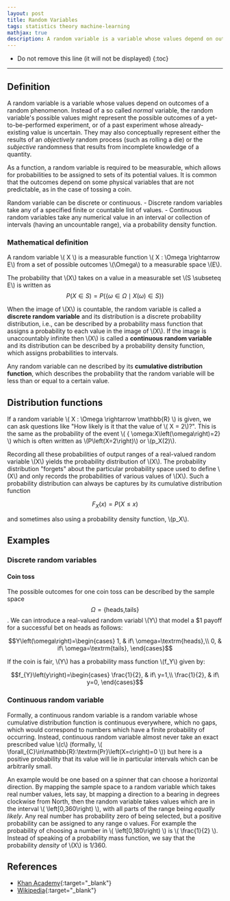 ```yaml
---
layout: post
title: Random Variables
tags: statistics theory machine-learning
mathjax: true
description: A random variable is a variable whose values depend on outcomes of a random phenomenon. Instead of a so called _normal_ variable, the random variable's possible values might represent the possible outcomes of a yet-to-be-performed experiment, or of a past experiment whose already-existing value is uncertain.
---
```


* Do not remove this line (it will not be displayed)
{:toc}

---

## Definition

A random variable is a variable whose values depend on outcomes of a random phenomenon. Instead of a so called _normal_ variable, the random variable's possible values might represent the possible outcomes of a yet-to-be-performed experiment, or of a past experiment whose already-existing value is uncertain. They may also conceptually represent either the results of an _objectively_ random process (such as rolling a die) or the _subjective_ randomness that results from incomplete knowledge of a quantity.

As a function, a random variable is required to be measurable, which allows for probabilities to be assigned to sets of its potential values. It is common that the outcomes depend on some physical variables that are not predictable, as in the case of tossing a coin.

Random variable can be discrete or continuous.
    - Discrete random variables take any of a specified finite or countable list of values. 
    - Continuous random variables take any numerical value in an interval or collection of intervals (having an uncountable range), via a probability density function.

### Mathematical definition

A random variable \\( X \\) is a measurable function \\( X : \Omega \rightarrow E\\) from a set of possible outcomes \\(\Omega\\) to a measurable space \\(E\\).

The probability that \\(X\\) takes on a value in a measurable set \\(S \subseteq E\\) is written as $$P\left(X\in S\right)=P\left(\left\{ \omega\in\Omega\mid X\left(\omega\right)\in S\right\} \right)$$

When the image of \\(X\\) is countable, the random variable is called a **discrete random variable** and its distribution is a discrete probability distribution, i.e., can be described by a probability mass function that assigns a probability to each value in the image of \\(X\\). If the image is unaccountably infinite then \\(X\\) is called a **continuous random variable** and its distribution can be described by a probability density function, which assigns probabilities to intervals.

Any random variable can ne described by its **cumulative distribution function**, which describes the probability that the random variable will be less than or equal to a certain value.

## Distribution functions

If a random variable \\( X : \Omega \rightarrow \mathbb{R} \\) is given, we can ask questions like "How likely is it that the value of \\( X = 2\\)?". This is the same as the probability of the event \\( \{ \omega:X\left(\omega\right)=2\} \\) which is often written as \\(P\left(X=2\right)\\) or \\(p_X(2)\\).

Recording all these probabilities of output ranges of a real-valued random variable \\(X\\) yields the probability distribution of \\(X\\). The probability distribution "forgets" about the particular probability space used to define \\(X\\) and only records the probabilities of various values of \\(X\\). Such a probability distribution can always be captures by its cumulative distribution function

$$ F_{X}\left(x\right)=P\left(X\leq x\right) $$

and sometimes also using a probability density function, \\(p_X\\). 


## Examples

### Discrete random variables

#### Coin toss

The possible outcomes for one coin toss can be described by the sample space $$\Omega=\left\{ \textrm{heads,tails}\right\}$$. We can introduce a real-valued random variabl \\(Y\\) that model a $1 payoff for a successful bet on heads as follows:

$$Y\left(\omega\right)=\begin{cases}
1, & if\ \omega=\textrm{heads},\\
0, & if\ \omega=\textrm{tails},
\end{cases}$$

If the coin is fair, \\(Y\\) has a probability mass function \\(f_Y\\) given by:

$$f_{Y}\left(y\right)=\begin{cases}
\frac{1}{2}, & if\ y=1,\\
\frac{1}{2}, & if\ y=0,
\end{cases}$$

### Continuous random variable

Formally, a continuous random variable is a random variable whose cumulative distribution function is continuous everywhere, which no gaps, which would correspond to numbers which have a finite probability of occurring. Instead, continuous random variable almost never take an exact prescribed value \\(c\\) (formally, \\( \forall_{C}\in\mathbb{R}:\textrm{Pr}\left(X=c\right)=0 \\)) but here is a positive probability that its value will lie in particular intervals which can be arbitrarily small.

An example would be one based on a spinner that can choose a horizontal direction. By mapping the sample space to a random variable which takes real number values, lets say, bt mapping a direction to a bearing in degrees clockwise from North, then the random variable takes values which are in the interval \\( \left[0,360\right) \\), with all parts of the range being _equally likely_. Any real number has probability zero of being selected, but a positive probability can be assigned to any range o values. For example the probability of choosing a number in \\( \left[0,180\right) \\) is \\( \frac{1}{2} \\). Instead of speaking of a probability mass function, we say that the probability _density_ of \\(X\\) is 1/360.


## References

- [Khan Academy](https://www.youtube.com/c/khanacademy){:target="_blank"}
- [Wikipedia](https://en.wikipedia.org/wiki/Random_variable){:target="_blank"}
   